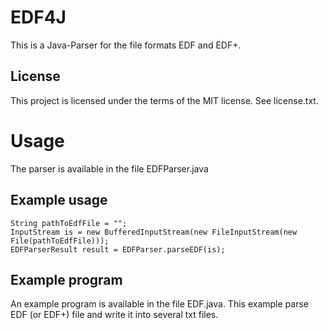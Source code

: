 EDF4J
=====

This is a Java-Parser for the file formats EDF and EDF+.

License
-------

This project is licensed under the terms of the MIT license. See license.txt.

Usage
=====

The parser is available in the file EDFParser.java

Example usage
-------------

    String pathToEdfFile = "";
    InputStream is = new BufferedInputStream(new FileInputStream(new File(pathToEdfFile)));
    EDFParserResult result = EDFParser.parseEDF(is);

Example program
---------------

An example program is available in the file EDF.java. This example parse EDF (or EDF+) file and write it into several txt files.
